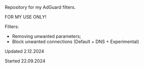 Repository for my AdGuard filters.

FOR MY USE ONLY!

Filters:
- Removing unwanted parameters;
- Block unwanted connections (Default + DNS + Experimental)

Updated 2.12.2024

Started 22.09.2024
